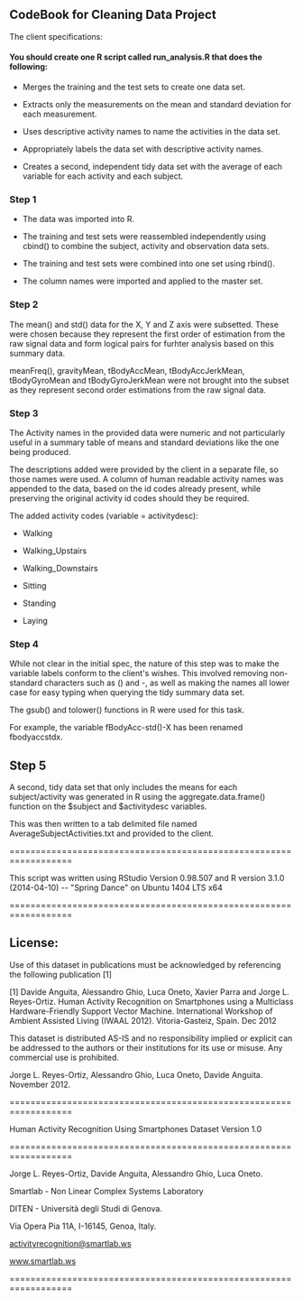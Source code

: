 ## CodeBook for Cleaning Data Project

The client specifications:

#### You should create one R script called run_analysis.R that does the following:
 
* Merges the training and the test sets to create one data set.

* Extracts only the measurements on the mean and standard deviation for each measurement.
 
* Uses descriptive activity names to name the activities in the data set.

* Appropriately labels the data set with descriptive activity names.

* Creates a second, independent tidy data set with the average of each variable for each activity and each subject. 

### Step 1

* The data was imported into R. 

* The training and test sets were reassembled independently using cbind() to combine the subject, activity and observation data sets.

* The training and test sets were combined into one set using rbind().

* The column names were imported and applied to the master set.

### Step 2

The mean() and std() data for the X, Y and Z axis were subsetted. These were chosen because they represent the first order of estimation from the raw signal data and form logical pairs for furhter analysis based on this summary data. 

meanFreq(), gravityMean, tBodyAccMean, tBodyAccJerkMean, tBodyGyroMean and tBodyGyroJerkMean were not brought into the subset as they represent second order estimations from the raw signal data.

### Step 3

The Activity names in the provided data  were numeric and not particularly useful in a summary table of means and standard deviations like the one being produced.

The descriptions added were provided by the client in a separate file, so those names were used. A column of human readable activity names was appended to the data, based on the id codes already present, while preserving the original activity id codes should they be required.

The added activity codes (variable = activitydesc):

* Walking

* Walking_Upstairs

* Walking_Downstairs

* Sitting

* Standing

* Laying

### Step 4

While not clear in the initial spec, the nature of this step was to make the variable labels conform to the client's wishes. This involved removing non-standard characters such as () and -, as well as making the names all lower case for easy typing when querying the tidy summary data set.

The gsub() and tolower() functions in R were used for this task.

For example, the variable fBodyAcc-std()-X has been renamed fbodyaccstdx.

## Step 5

A second, tidy data set that only includes the means for each subject/activity was generated in R using the aggregate.data.frame() function on the $subject and $activitydesc variables.

This was then written to a tab delimited file named AverageSubjectActivities.txt and provided to the client.

==================================================================

This script was written using RStudio Version 0.98.507 and R version 3.1.0 (2014-04-10) -- "Spring Dance" on Ubuntu 1404 LTS x64

==================================================================

## License:

Use of this dataset in publications must be acknowledged by referencing the following publication [1] 

[1] Davide Anguita, Alessandro Ghio, Luca Oneto, Xavier Parra and Jorge L. Reyes-Ortiz. Human Activity Recognition on Smartphones using a Multiclass Hardware-Friendly Support Vector Machine. International Workshop of Ambient Assisted Living (IWAAL 2012). Vitoria-Gasteiz, Spain. Dec 2012

This dataset is distributed AS-IS and no responsibility implied or explicit can be addressed to the authors or their institutions for its use or misuse. Any commercial use is prohibited.

Jorge L. Reyes-Ortiz, Alessandro Ghio, Luca Oneto, Davide Anguita. November 2012.

==================================================================

Human Activity Recognition Using Smartphones Dataset
Version 1.0

==================================================================

Jorge L. Reyes-Ortiz, Davide Anguita, Alessandro Ghio, Luca Oneto.

Smartlab - Non Linear Complex Systems Laboratory

DITEN - Università degli Studi di Genova.

Via Opera Pia 11A, I-16145, Genoa, Italy.

activityrecognition@smartlab.ws

www.smartlab.ws

==================================================================